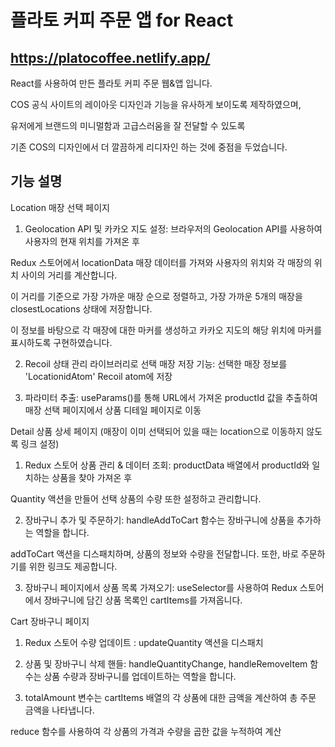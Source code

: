 # 플라토 커피 주문 앱 for React

## https://platocoffee.netlify.app/


React를 사용하여 만든 플라토 커피 주문 웹&앱 입니다.

COS 공식 사이트의 레이아웃 디자인과 기능을 유사하게 보이도록 제작하였으며,

유저에게 브랜드의 미니멀함과 고급스러움을 잘 전달할 수 있도록

기존 COS의 디자인에서 더 깔끔하게 리디자인 하는 것에 중점을 두었습니다.



## 기능 설명

Location 매장 선택 페이지

1. Geolocation API 및 카카오 지도 설정: 브라우저의 Geolocation API를 사용하여 사용자의 현재 위치를 가져온 후

Redux 스토어에서 locationData 매장 데이터를 가져와 사용자의 위치와 각 매장의 위치 사이의 거리를 계산합니다.

이 거리를 기준으로 가장 가까운 매장 순으로 정렬하고, 가장 가까운 5개의 매장을 closestLocations 상태에 저장합니다.

이 정보를 바탕으로 각 매장에 대한 마커를 생성하고 카카오 지도의 해당 위치에 마커를 표시하도록 구현하였습니다.

2. Recoil 상태 관리 라이브러리로 선택 매장 저장 기능: 선택한 매장 정보를 'LocationidAtom' Recoil atom에 저장

3. 파라미터 추출: useParams()를 통해 URL에서 가져온 productId 값을 추출하여 매장 선택 페이지에서 상품 디테일 페이지로 이동

Detail 상품 상세 페이지 (매장이 이미 선택되어 있을 때는 location으로 이동하지 않도록 링크 설정)

1. Redux 스토어 상품 관리 & 데이터 조회: productData 배열에서 productId와 일치하는 상품을 찾아 가져온 후

Quantity 액션을 만들어 선택 상품의 수량 또한 설정하고 관리합니다.

2. 장바구니 추가 및 주문하기: handleAddToCart 함수는 장바구니에 상품을 추가하는 역할을 합니다.

addToCart 액션을 디스패치하며, 상품의 정보와 수량을 전달합니다. 또한, 바로 주문하기를 위한 링크도 제공합니다.

3. 장바구니 페이지에서 상품 목록 가져오기: useSelector를 사용하여 Redux 스토어에서 장바구니에 담긴 상품 목록인 cartItems를 가져옵니다.

Cart 장바구니 페이지

1. Redux 스토어 수량 업데이트 : updateQuantity 액션을 디스패치

2. 상품 및 장바구니 삭제 핸들: handleQuantityChange, handleRemoveItem 함수는 상품 수량과 장바구니를 업데이트하는 역할을 합니다.

3. totalAmount 변수는 cartItems 배열의 각 상품에 대한 금액을 계산하여 총 주문 금액을 나타냅니다.

reduce 함수를 사용하여 각 상품의 가격과 수량을 곱한 값을 누적하여 계산
